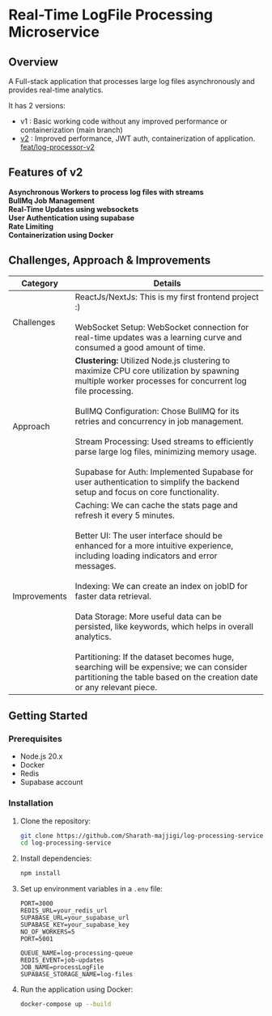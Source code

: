 # Real-Time LogFile Processing Microservice

## Overview

A Full-stack application that processes large log files asynchronously and provides real-time analytics.

It has 2 versions:
- v1 : Basic working code without any improved performance or containerization (main branch)
- [v2](https://github.com/Sharath-majjigi/log-processing-service/pull/1) : Improved performance, JWT auth, containerization of application. [feat/log-processor-v2](https://github.com/Sharath-majjigi/log-processing-service/pull/1)

## Features of v2
 **Asynchronous Workers to process log files with streams**  <br>
 **BullMq Job Management**   <br>
 **Real-Time Updates using websockets** <br>
 **User Authentication using supabase**    <br>
 **Rate Limiting** <br>
 **Containerization using Docker**   <br>



## Challenges, Approach & Improvements

| Category | Details |
|------------------|-------------------------------------------------------------------------------------------------------------------|
| Challenges | ReactJs/NextJs: This is my first frontend project :) <br> <br> WebSocket Setup: WebSocket connection for real-time updates was a learning curve and consumed a good amount of time. |
| Approach | **Clustering:** Utilized Node.js clustering to maximize CPU core utilization by spawning multiple worker processes for concurrent log file processing. <br> <br> BullMQ Configuration: Chose BullMQ for its retries and concurrency in job management. <br> <br> Stream Processing: Used streams to efficiently parse large log files, minimizing memory usage. <br> <br> Supabase for Auth: Implemented Supabase for user authentication to simplify the backend setup and focus on core functionality. |
| Improvements | Caching: We can cache the stats page and refresh it every 5 minutes. <br> <br> Better UI: The user interface should be enhanced for a more intuitive experience, including loading indicators and error messages. <br> <br> Indexing: We can create an index on jobID for faster data retrieval. <br> <br> Data Storage: More useful data can be persisted, like keywords, which helps in overall analytics. <br> <br> Partitioning: If the dataset becomes huge, searching will be expensive; we can consider partitioning the table based on the creation date or any relevant piece. |
## Getting Started

### Prerequisites

- Node.js 20.x
- Docker
- Redis
- Supabase account

### Installation

1. Clone the repository:
   ```bash
   git clone https://github.com/Sharath-majjigi/log-processing-service.git
   cd log-processing-service
   ```

2. Install dependencies:
   ```bash
   npm install
   ```

3. Set up environment variables in a `.env` file:
   ```plaintext
   PORT=3000
   REDIS_URL=your_redis_url
   SUPABASE_URL=your_supabase_url
   SUPABASE_KEY=your_supabase_key
   NO_OF_WORKERS=5
   PORT=5001
    
   QUEUE_NAME=log-processing-queue
   REDIS_EVENT=job-updates
   JOB_NAME=processLogFile
   SUPABASE_STORAGE_NAME=log-files
   ```

4. Run the application using Docker:
   ```bash
   docker-compose up --build
   ```
